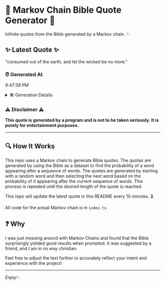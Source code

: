 # 📖 Markov Chain Bible Quote Generator 📖

Infinite quotes from the Bible generated by a Markov chain. ✨

## ✨ Latest Quote ✨
"consumed out of the earth, and let the wicked be no more."

### ⏰ Generated At
*9:47:39 PM*

<details>
    <summary>🛠️ Generation Details</summary>
    <p>
        <strong>🌱 Seed:</strong> consumed<br>
        <strong>🔄 Iterations:</strong> 11<br>
        <strong>📜 Context History:</strong><br>[ consumed ]: out<br>[ consumed, out ]: of<br>[ consumed, out, of ]: the<br>[ consumed, out, of, the ]: earth,<br>[ consumed, out, of, the, earth, ]: and<br>[ consumed, out, of, the, earth,, and ]: let<br>[ out, of, the, earth,, and, let ]: the<br>[ of, the, earth,, and, let, the ]: wicked<br>[ the, earth,, and, let, the, wicked ]: be<br>[ earth,, and, let, the, wicked, be ]: no<br>[ and, let, the, wicked, be, no ]: more.<br>
    </p>
</details>

### ⚠️ Disclaimer ⚠️
**This quote is generated by a program and is not to be taken seriously. It is purely for entertainment purposes.**

---

## 🔍 How It Works

This repo uses a Markov chain to generate Bible quotes. The quotes are generated by using the Bible as a dataset to find the probability of a word appearing after a sequence of words. The quotes are generated by starting with a random word and then selecting the next word based on the probability of it appearing after the current sequence of words. This process is repeated until the desired length of the quote is reached.

This repo will update the latest quote in this README every 10 minutes. ⏳

All code for the actual Markov chain is in `index.ts`.

## ❓ Why

I was just messing around with Markov Chains and found that the Bible surprisingly yielded good results when prompted. 
It was suggested by a friend, and I am in no way christian.

Feel free to adjust the text further to accurately reflect your intent and experience with the project!

---

*Enjoy*✨
